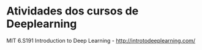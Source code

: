 # Atividades dos cursos de Deeplearning 
MIT 6.S191 Introduction to Deep Learning - http://introtodeeplearning.com/

